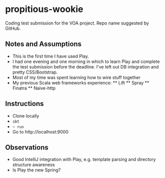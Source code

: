 # propitious-wookie

Coding test submission for the VOA project. Repo name suggested by GitHub.

## Notes and Assumptions
* This is the first time I have used Play.
* I had one evening and one morning in which to learn Play and complete the test submission before the deadline. I've left out DB integration and pretty CSS/Bootstrap.
* Most of my time was spent learning how to wire stuff together
* My previous Scala web frameworks experience:
** Lift
** Spray
** Finatra
** Naive-http

## Instructions
* Clone locally
* ```sbt```
* ```~ run```
* Go to http://localhost:9000

## Observations
* Good IntelliJ integration with Play, e.g. template parsing and directory structure awareness
* Is Play the new Spring?
